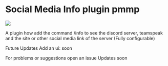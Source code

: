 # Social Media Info plugin pmmp

<a href="https://poggit.pmmp.io/p/SocialMediaInfo"><img src="https://poggit.pmmp.io/shield.state/SocialMediaInfo"></a>


A plugin how add the command /info to see the discord server, teamspeak and the site or other social media link of the server (Fully configurable)

Future Updates 
Add an ui: soon 

For problems or suggestions open an issue
Updates soon

